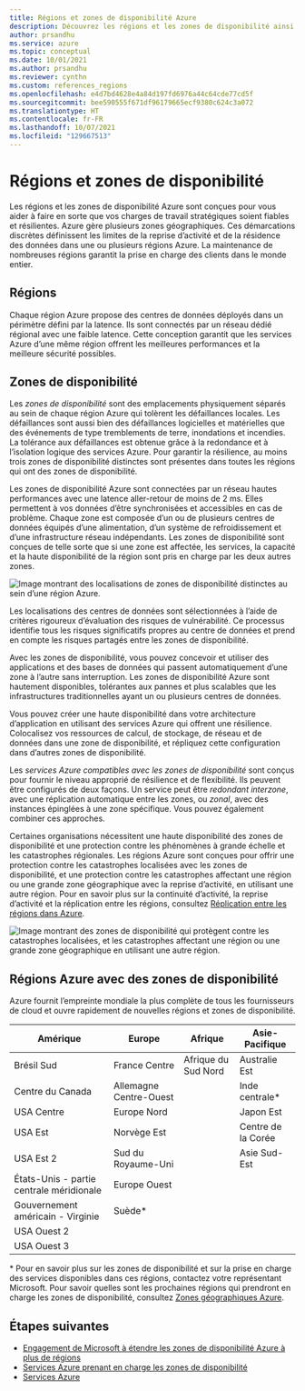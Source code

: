 ```yaml
---
title: Régions et zones de disponibilité Azure
description: Découvrez les régions et les zones de disponibilité ainsi que leur fonctionnement, pour vous aider à obtenir une véritable résilience.
author: prsandhu
ms.service: azure
ms.topic: conceptual
ms.date: 10/01/2021
ms.author: prsandhu
ms.reviewer: cynthn
ms.custom: references_regions
ms.openlocfilehash: e4d7bd4628e4a84d197fd6976a44c64cde77cd5f
ms.sourcegitcommit: bee590555f671df96179665ecf9380c624c3a072
ms.translationtype: HT
ms.contentlocale: fr-FR
ms.lasthandoff: 10/07/2021
ms.locfileid: "129667513"
---
```

# <a name="regions-and-availability-zones"></a>Régions et zones de disponibilité

Les régions et les zones de disponibilité Azure sont conçues pour vous aider à faire en sorte que vos charges de travail stratégiques soient fiables et résilientes. Azure gère plusieurs zones géographiques. Ces démarcations discrètes définissent les limites de la reprise d’activité et de la résidence des données dans une ou plusieurs régions Azure. La maintenance de nombreuses régions garantit la prise en charge des clients dans le monde entier. 

## <a name="regions"></a>Régions

Chaque région Azure propose des centres de données déployés dans un périmètre défini par la latence. Ils sont connectés par un réseau dédié régional avec une faible latence. Cette conception garantit que les services Azure d’une même région offrent les meilleures performances et la meilleure sécurité possibles.

## <a name="availability-zones"></a>Zones de disponibilité

Les *zones de disponibilité* sont des emplacements physiquement séparés au sein de chaque région Azure qui tolèrent les défaillances locales. Les défaillances sont aussi bien des défaillances logicielles et matérielles que des événements de type tremblements de terre, inondations et incendies. La tolérance aux défaillances est obtenue grâce à la redondance et à l’isolation logique des services Azure. Pour garantir la résilience, au moins trois zones de disponibilité distinctes sont présentes dans toutes les régions qui ont des zones de disponibilité. 

Les zones de disponibilité Azure sont connectées par un réseau hautes performances avec une latence aller-retour de moins de 2 ms. Elles permettent à vos données d’être synchronisées et accessibles en cas de problème. Chaque zone est composée d’un ou de plusieurs centres de données équipés d’une alimentation, d’un système de refroidissement et d’une infrastructure réseau indépendants. Les zones de disponibilité sont conçues de telle sorte que si une zone est affectée, les services, la capacité et la haute disponibilité de la région sont pris en charge par les deux autres zones.

![Image montrant des localisations de zones de disponibilité distinctes au sein d’une région Azure.](media/availability-zones.png)

Les localisations des centres de données sont sélectionnées à l’aide de critères rigoureux d’évaluation des risques de vulnérabilité. Ce processus identifie tous les risques significatifs propres au centre de données et prend en compte les risques partagés entre les zones de disponibilité.

Avec les zones de disponibilité, vous pouvez concevoir et utiliser des applications et des bases de données qui passent automatiquement d’une zone à l’autre sans interruption. Les zones de disponibilité Azure sont hautement disponibles, tolérantes aux pannes et plus scalables que les infrastructures traditionnelles ayant un ou plusieurs centres de données.

Vous pouvez créer une haute disponibilité dans votre architecture d’application en utilisant des services Azure qui offrent une résilience. Colocalisez vos ressources de calcul, de stockage, de réseau et de données dans une zone de disponibilité, et répliquez cette configuration dans d’autres zones de disponibilité.

Les *services Azure compatibles avec les zones de disponibilité* sont conçus pour fournir le niveau approprié de résilience et de flexibilité. Ils peuvent être configurés de deux façons. Un service peut être *redondant interzone*, avec une réplication automatique entre les zones, ou *zonal*, avec des instances épinglées à une zone spécifique. Vous pouvez également combiner ces approches.

Certaines organisations nécessitent une haute disponibilité des zones de disponibilité et une protection contre les phénomènes à grande échelle et les catastrophes régionales. Les régions Azure sont conçues pour offrir une protection contre les catastrophes localisées avec les zones de disponibilité, et une protection contre les catastrophes affectant une région ou une grande zone géographique avec la reprise d’activité, en utilisant une autre région. Pour en savoir plus sur la continuité d’activité, la reprise d’activité et la réplication entre les régions, consultez [Réplication entre les régions dans Azure](../best-practices-availability-paired-regions.md).

![Image montrant des zones de disponibilité qui protègent contre les catastrophes localisées, et les catastrophes affectant une région ou une grande zone géographique en utilisant une autre région.](media/availability-zones-region-geography.png)

## <a name="azure-regions-with-availability-zones"></a>Régions Azure avec des zones de disponibilité
Azure fournit l’empreinte mondiale la plus complète de tous les fournisseurs de cloud et ouvre rapidement de nouvelles régions et zones de disponibilité.

| Amérique | Europe | Afrique | Asie-Pacifique |
|--------------------|----------------------|---------------------|----------------|
| Brésil Sud | France Centre | Afrique du Sud Nord | Australie Est |
| Centre du Canada | Allemagne Centre-Ouest | | Inde centrale\* |
| USA Centre | Europe Nord | | Japon Est |
| USA Est | Norvège Est | | Centre de la Corée |
| USA Est 2 | Sud du Royaume-Uni | | Asie Sud-Est |
| États-Unis - partie centrale méridionale | Europe Ouest | | |
| Gouvernement américain - Virginie | Suède* | | |
| USA Ouest 2 | | | |
| USA Ouest 3 | | | |

\* Pour en savoir plus sur les zones de disponibilité et sur la prise en charge des services disponibles dans ces régions, contactez votre représentant Microsoft. Pour savoir quelles sont les prochaines régions qui prendront en charge les zones de disponibilité, consultez [Zones géographiques Azure](https://azure.microsoft.com/global-infrastructure/geographies/).

## <a name="next-steps"></a>Étapes suivantes

- [Engagement de Microsoft à étendre les zones de disponibilité Azure à plus de régions](https://azure.microsoft.com/blog/our-commitment-to-expand-azure-availability-zones-to-more-regions/)
- [Services Azure prenant en charge les zones de disponibilité](az-region.md)
- [Services Azure](region-types-service-categories-azure.md)
